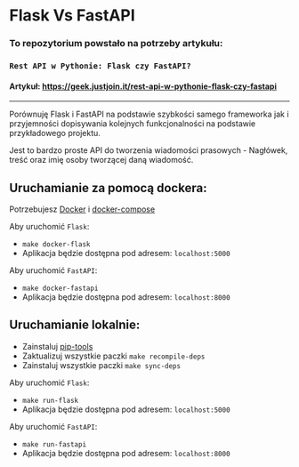 # Flask Vs FastAPI

### To repozytorium powstało na potrzeby artykułu: 
### `Rest API w Pythonie: Flask czy FastAPI?`

#### Artykuł: https://geek.justjoin.it/rest-api-w-pythonie-flask-czy-fastapi

---

Porównuję Flask i FastAPI na podstawie szybkości samego frameworka jak i przyjemności dopisywania kolejnych funkcjonalności na podstawie przykładowego projektu.

Jest to bardzo proste API do tworzenia wiadomości prasowych - Nagłówek, treść oraz imię osoby tworzącej daną wiadomość.

## Uruchamianie za pomocą dockera:
Potrzebujesz [Docker](https://docs.docker.com/get-docker/) i [docker-compose](https://docs.docker.com/compose/install/)

Aby uruchomić `Flask`:
 - `make docker-flask`
 - Aplikacja będzie dostępna pod adresem: `localhost:5000`

Aby uruchomić `FastAPI`:
 - `make docker-fastapi`
 - Aplikacja będzie dostępna pod adresem: `localhost:8000`

## Uruchamianie lokalnie:
- Zainstaluj [pip-tools](https://github.com/jazzband/pip-tools)
- Zaktualizuj wszystkie paczki `make recompile-deps`
- Zainstaluj wszystkie paczki `make sync-deps`

Aby uruchomić `Flask`:
- `make run-flask`
- Aplikacja będzie dostępna pod adresem: `localhost:5000`

Aby uruchomić `FastAPI`:
- `make run-fastapi`
- Aplikacja będzie dostępna pod adresem: `localhost:8000`
